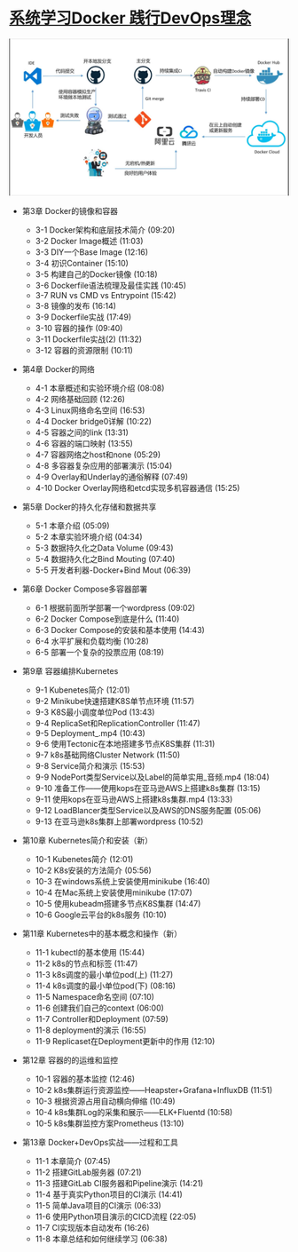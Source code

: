 
# [系统学习Docker 践行DevOps理念](https://coding.imooc.com/learn/list/189.html)

![CI加容器实现Devops](images/CI加容器实现Devops.jpg)

+ 第3章 Docker的镜像和容器
  + 3-1 Docker架构和底层技术简介  (09:20)
  + 3-2 Docker Image概述  (11:03)
  + 3-3 DIY一个Base Image  (12:16)
  + 3-4 初识Container  (15:10)
  + 3-5 构建自己的Docker镜像  (10:18)
  + 3-6 Dockerfile语法梳理及最佳实践  (10:45)
  + 3-7 RUN vs CMD vs Entrypoint  (15:42)
  + 3-8 镜像的发布  (16:14)
  + 3-9 Dockerfile实战  (17:49)
  + 3-10 容器的操作  (09:40)
  + 3-11 Dockerfile实战(2)  (11:32)
  + 3-12 容器的资源限制  (10:11)

+ 第4章 Docker的网络
  + 4-1 本章概述和实验环境介绍  (08:08)
  + 4-2 网络基础回顾  (12:26)
  + 4-3 Linux网络命名空间  (16:53)
  + 4-4 Docker bridge0详解  (10:22)
  + 4-5 容器之间的link  (13:31)
  + 4-6 容器的端口映射  (13:55)
  + 4-7 容器网络之host和none  (05:29)
  + 4-8 多容器复杂应用的部署演示  (15:04)
  + 4-9 Overlay和Underlay的通俗解释  (07:49)
  + 4-10 Docker Overlay网络和etcd实现多机容器通信  (15:25)

+ 第5章 Docker的持久化存储和数据共享
  + 5-1 本章介绍  (05:09)
  + 5-2 本章实验环境介绍  (04:34)
  + 5-3 数据持久化之Data Volume  (09:43)
  + 5-4 数据持久化之Bind Mouting  (07:40)
  + 5-5 开发者利器-Docker+Bind Mout  (06:39)

+ 第6章 Docker Compose多容器部署
  + 6-1 根据前面所学部署一个wordpress  (09:02)
  + 6-2 Docker Compose到底是什么  (11:40)
  + 6-3 Docker Compose的安装和基本使用  (14:43)
  + 6-4 水平扩展和负载均衡  (10:28)
  + 6-5 部署一个复杂的投票应用  (08:19)

+ 第9章 容器编排Kubernetes
  + 9-1 Kubenetes简介  (12:01)
  + 9-2 Minikube快速搭建K8S单节点环境  (11:57)
  + 9-3 K8S最小调度单位Pod  (13:43)
  + 9-4 ReplicaSet和ReplicationController  (11:47)
  + 9-5 Deployment_.mp4  (10:43)
  + 9-6 使用Tectonic在本地搭建多节点K8S集群  (11:31)
  + 9-7 k8s基础网络Cluster Network  (11:50)
  + 9-8 Service简介和演示  (15:53)
  + 9-9 NodePort类型Service以及Label的简单实用_音频.mp4  (18:04)
  + 9-10 准备工作——使用kops在亚马逊AWS上搭建k8s集群  (13:15)
  + 9-11 使用kops在亚马逊AWS上搭建k8s集群.mp4  (13:33)
  + 9-12 LoadBlancer类型Service以及AWS的DNS服务配置  (05:06)
  + 9-13 在亚马逊k8s集群上部署wordpress  (10:52)

+ 第10章 Kubernetes简介和安装（新）
  + 10-1 Kubenetes简介 (12:01)
  + 10-2 K8s安装的方法简介 (05:56)
  + 10-3 在windows系统上安装使用minikube (16:40)
  + 10-4 在Mac系统上安装使用minikube (17:07)
  + 10-5 使用kubeadm搭建多节点K8S集群 (14:47)
  + 10-6 Google云平台的k8s服务 (10:10)

+ 第11章 Kubernetes中的基本概念和操作（新）
  + 11-1 kubectl的基本使用 (15:44)
  + 11-2 k8s的节点和标签 (11:47)
  + 11-3 k8s调度的最小单位pod(上) (11:27)
  + 11-4 k8s调度的最小单位pod(下) (08:16)
  + 11-5 Namespace命名空间 (07:10)
  + 11-6 创建我们自己的context (06:00)
  + 11-7 Controller和Deployment (07:59)
  + 11-8 deployment的演示 (16:55)
  + 11-9 Replicaset在Deployment更新中的作用 (12:10)

+ 第12章 容器的的运维和监控
  + 10-1 容器的基本监控  (12:46)
  + 10-2 k8s集群运行资源监控——Heapster+Grafana+InfluxDB  (11:51)
  + 10-3 根据资源占用自动横向伸缩  (10:49)
  + 10-4 k8s集群Log的采集和展示——ELK+Fluentd  (10:58)
  + 10-5 k8s集群监控方案Prometheus  (13:10)

+ 第13章 Docker+DevOps实战——过程和工具
  + 11-1 本章简介  (07:45)
  + 11-2 搭建GitLab服务器  (07:21)
  + 11-3 搭建GitLab CI服务器和Pipeline演示  (14:21)
  + 11-4 基于真实Python项目的CI演示  (14:41)
  + 11-5 简单Java项目的CI演示  (06:33)
  + 11-6 使用Python项目演示的CICD流程  (22:05)
  + 11-7 CI实现版本自动发布  (16:26)
  + 11-8 本章总结和如何继续学习  (06:38)

